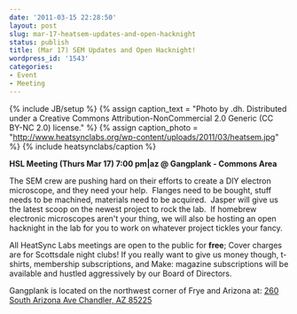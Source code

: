 ```yaml
---
date: '2011-03-15 22:28:50'
layout: post
slug: mar-17-heatsem-updates-and-open-hacknight
status: publish
title: (Mar 17) SEM Updates and Open Hacknight!
wordpress_id: '1543'
categories:
- Event
- Meeting
---
```


{% include JB/setup %}
{% assign caption_text = "Photo by .dh.  Distributed under a Creative Commons Attribution-NonCommercial 2.0 Generic (CC BY-NC 2.0) license." %}
{% assign caption_photo = "http://www.heatsynclabs.org/wp-content/uploads/2011/03/heatsem.jpg" %}
{% include heatsynclabs/caption %}

**HSL Meeting (Thurs Mar 17) 7:00 pm|az @ Gangplank - Commons Area**

The SEM crew are pushing hard on their efforts to create a DIY electron microscope, and they need your help.  Flanges need to be bought, stuff needs to be machined, materials need to be acquired.  Jasper will give us the latest scoop on the newest project to rock the lab.  If homebrew electronic microscopes aren't your thing, we will also be hosting an open hacknight in the lab for you to work on whatever project tickles your fancy.

All HeatSync Labs meetings are open to the public for **free**; Cover charges are for Scottsdale night clubs! If you really want to give us money though, t-shirts, membership subscriptions, and Make: magazine subscriptions will be available and hustled aggressively by our Board of Directors.

Gangplank is located on the northwest corner of Frye and Arizona at:
[260 South Arizona Ave
Chandler, AZ 85225](http://maps.google.com/maps?f=q&source=s_q&hl=en&geocode=&q=260+south+arizona+avenue+chandler+az&sll=33.30078,-111.840713&sspn=0.008035,0.010021&ie=UTF8&hq=&hnear=260+S+Arizona+Ave,+Chandler,+Maricopa,+Arizona+85225&ll=33.299615,-111.841915&spn=0.008035,0.010021&z=16)
